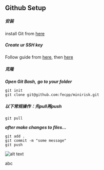 ## Github Setup
##### 安装
install Git from [here](https://git-scm.com/book/en/v2/Getting-Started-Installing-Git)

##### Create ur SSH key
Follow guide from [here](https://help.github.com/en/articles/generating-a-new-ssh-key-and-adding-it-to-the-ssh-agent), then [here](https://help.github.com/en/articles/adding-a-new-ssh-key-to-your-github-account)

##### 克隆
***Open Git Bash,***
***go to your folder***
```
git init
git clone git@github.com:fecpp/minirisk.git
```

##### 以下常规操作：先pull再push
```
git pull
```
***after make changes to files...***
```
git add .
git commit -m "some message"
git push
```

![alt text](https://i.stack.imgur.com/nWYnQ.png)


abc
